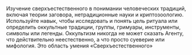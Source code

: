 Изучение сверхъестественного в понимании человеческих традиций, включая теории заговора, нетрадиционные науки и криптозоологию. Используйте навык, чтобы исследовать и понять цель ритуала или определить оккультные традиции, группы, гримуары, инструменты, символы или легенды. Оккультизм никогда не может сказать Агенту, что действительно неестественно, а что просто суеверие или мифология. Это область умения «Сверхъестественного»
